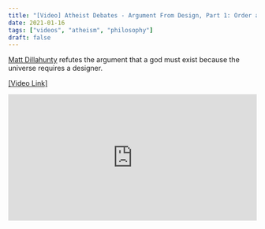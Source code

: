 ```yaml
---
title: "[Video] Atheist Debates - Argument From Design, Part 1: Order and Purpose"
date: 2021-01-16
tags: ["videos", "atheism", "philosophy"]
draft: false
---
```

[Matt Dillahunty](https://en.wikipedia.org/wiki/Matt_Dillahunty) refutes the argument that a god must exist because the universe requires a designer.
<!--more-->
[[Video Link]](https://invidious.snopyta.org/watch?v=RTJS1UHIj6k&dark_mode=true&autoplay=1)
<div style="position: relative; width: 100%; height: 0; padding-bottom: 51%;">
  <iframe style="position: absolute; width: 100%; height: 100%; left: 0; top: 0;" src="https://invidious.snopyta.org/embed/RTJS1UHIj6k" frameborder="0" sandbox allowfullscreen="true" referrerpolicy="no-referrer"></iframe>
</div>
